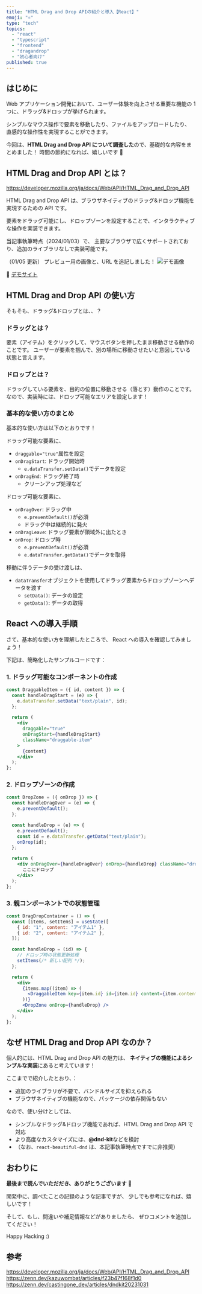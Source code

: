 ```yaml
---
title: "HTML Drag and Drop APIの紹介と導入【React】"
emoji: "⚛️"
type: "tech"
topics:
  - "react"
  - "typescript"
  - "frontend"
  - "dragandrop"
  - "初心者向け"
published: true
---
```


## はじめに

Web アプリケーション開発において、ユーザー体験を向上させる重要な機能の 1 つに、ドラッグ&ドロップが挙げられます。

シンプルなマウス操作で要素を移動したり、ファイルをアップロードしたり、
直感的な操作性を実現することができます。

今回は、**HTML Drag and Drop API について調査した**ので、基礎的な内容をまとめました！
時間の節約になれば、嬉しいです 🙌

## HTML Drag and Drop API とは？

https://developer.mozilla.org/ja/docs/Web/API/HTML_Drag_and_Drop_API

HTML Drag and Drop API は、ブラウザネイティブのドラッグ&ドロップ機能を実現するための API です。

要素をドラッグ可能にし、ドロップゾーンを設定することで、インタラクティブな操作を実装できます。

当記事執筆時点（2024/01/03）で、
主要なブラウザで広くサポートされており、追加のライブラリなしで実装可能です。

（01/05 更新）
プレビュー用の画像と、URL を追記しました！
![デモ画像](https://github.com/user-attachments/assets/93e1c5ff-245a-414e-90f0-b469c7a00161)

👀 [デモサイト](https://b13o.github.io/book-management-board/)

## HTML Drag and Drop API の使い方

そもそも、ドラッグ&ドロップとは、、？

### ドラッグとは？

要素（アイテム）をクリックして、マウスボタンを押したまま移動させる動作のことです。
ユーザーが要素を掴んで、別の場所に移動させたいと意図している状態と言えます。

### ドロップとは？

ドラッグしている要素を、目的の位置に移動させる（落とす）動作のことです。
なので、実装時には、ドロップ可能なエリアを設定します！

### 基本的な使い方のまとめ

基本的な使い方は以下のとおりです！

ドラッグ可能な要素に、

- `draggable="true"`属性を設定
- `onDragStart`: ドラッグ開始時
  - `e.dataTransfer.setData()`でデータを設定
- `onDragEnd`: ドラッグ終了時
  - クリーンアップ処理など

ドロップ可能な要素に、

- `onDragOver`: ドラッグ中
  - `e.preventDefault()`が必須
  - ドラッグ中は継続的に発火
- `onDragLeave`: ドラッグ要素が領域外に出たとき
- `onDrop`: ドロップ時
  - `e.preventDefault()`が必須
  - `e.dataTransfer.getData()`でデータを取得

移動に伴うデータの受け渡しは、

- `dataTransfer`オブジェクトを使用してドラッグ要素からドロップゾーンへデータを渡す
  - `setData()`: データの設定
  - `getData()`: データの取得

## React への導入手順

さて、基本的な使い方を理解したところで、
React への導入を確認してみましょう！

下記は、簡略化したサンプルコードです：

### 1. ドラッグ可能なコンポーネントの作成

```jsx
const DraggableItem = ({ id, content }) => {
  const handleDragStart = (e) => {
    e.dataTransfer.setData("text/plain", id);
  };

  return (
    <div
      draggable="true"
      onDragStart={handleDragStart}
      className="draggable-item"
    >
      {content}
    </div>
  );
};
```

### 2. ドロップゾーンの作成

```jsx
const DropZone = ({ onDrop }) => {
  const handleDragOver = (e) => {
    e.preventDefault();
  };

  const handleDrop = (e) => {
    e.preventDefault();
    const id = e.dataTransfer.getData("text/plain");
    onDrop(id);
  };

  return (
    <div onDragOver={handleDragOver} onDrop={handleDrop} className="drop-zone">
      ここにドロップ
    </div>
  );
};
```

### 3. 親コンポーネントでの状態管理

```jsx
const DragDropContainer = () => {
  const [items, setItems] = useState([
    { id: "1", content: "アイテム1" },
    { id: "2", content: "アイテム2" },
  ]);

  const handleDrop = (id) => {
    // ドロップ時の状態更新処理
    setItems(/* 新しい配列 */);
  };

  return (
    <div>
      {items.map((item) => (
        <DraggableItem key={item.id} id={item.id} content={item.content} />
      ))}
      <DropZone onDrop={handleDrop} />
    </div>
  );
};
```

## なぜ HTML Drag and Drop API なのか？

個人的には、HTML Drag and Drop API の魅力は、
**ネイティブの機能によるシンプルな実装**にあると考えています！

ここまでで紹介したとおり、：

- 追加のライブラリが不要で、バンドルサイズを抑えられる
- ブラウザネイティブの機能なので、パッケージの依存関係もない

なので、使い分けとしては、

- シンプルなドラッグ&ドロップ機能であれば、HTML Drag and Drop API で対応
- より高度なカスタマイズには、**@dnd-kit**などを検討
- （なお、`react-beautiful-dnd` は、本記事執筆時点ですでに非推奨）

## おわりに

**最後まで読んでいただだき、ありがとうございます** 🥳

開発中に、調べたことの記録のような記事ですが、
少しでも参考になれば、嬉しいです！

そして、もし、間違いや補足情報などがありましたら、
ぜひコメントを追加してください！

Happy Hacking :)

## 参考

https://developer.mozilla.org/ja/docs/Web/API/HTML_Drag_and_Drop_API
https://zenn.dev/kazuwombat/articles/f23b47f168f1d0
https://zenn.dev/castingone_dev/articles/dndkit20231031
